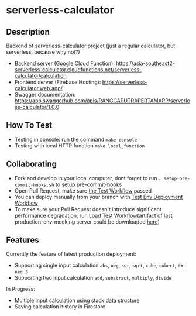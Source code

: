 # serverless-calculator

## Description

Backend of serverless-calculator project (just a regular calculator, but serverless, because why not?)

- Backend server (Google Cloud Function): https://asia-southeast2-serverless-calculator.cloudfunctions.net/serverless-calculator/calculation
- Frontend server (Firebase Hosting): https://serverless-calculator.web.app/
- Swagger documentation: https://app.swaggerhub.com/apis/RANGGAPUTRAPERTAMAPP/serverless-calculator/1.0.0

## How To Test
- Testing in console: run the command `make console`
- Testing with local HTTP function `make local_function`

## Collaborating

- Fork and develop in your local computer, dont forget to run `. setup-pre-commit-hooks.sh` to setup pre-commit-hooks
- Open Pull Request, make sure [the Test Workflow](https://github.com/ranggarppb/serverless-calculator/actions/workflows/pull-request.yaml)  passed
- You can deploy manually from your branch with [Test Env Deployment Workflow](https://github.com/ranggarppb/serverless-calculator/actions/workflows/deploy-test.yaml)
- To make sure your Pull Request doesn't introduce significant performance degradation, run [Load Test Workflow](https://github.com/ranggarppb/serverless-calculator/actions/workflows/load-test.yaml)(artifact of last production-env-mocking server could be downloaded [here](https://github.com/ranggarppb/serverless-calculator/suites/15880973846/artifacts/906268580))

## Features
Currently the feature of latest production deployment:
- Supporting single input calculation `abs`, `neg`, `sqr`, `sqrt`, `cube`, `cubert`, ex: `neg 3`
- Supporting two input calculation `add`, `substract`, `multiply`, `divide`

In Progress:
- Multiple input calculation using stack data structure
- Saving calculation history in Firestore
